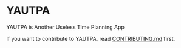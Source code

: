 # YAUTPA
YAUTPA is Another Useless Time Planning App

If you want to contribute to YAUTPA, read [CONTRIBUTING.md](CONTRIBUTING.md) first.
